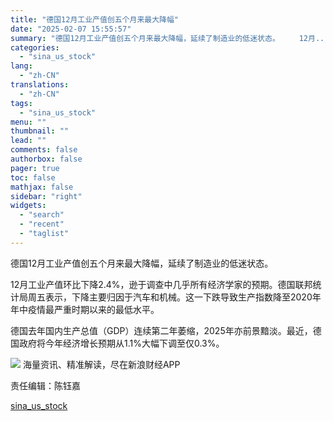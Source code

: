 ```yaml
---
title: "德国12月工业产值创五个月来最大降幅"
date: "2025-02-07 15:55:57"
summary: "德国12月工业产值创五个月来最大降幅，延续了制造业的低迷状态。 　　12月..."
categories:
  - "sina_us_stock"
lang:
  - "zh-CN"
translations:
  - "zh-CN"
tags:
  - "sina_us_stock"
menu: ""
thumbnail: ""
lead: ""
comments: false
authorbox: false
pager: true
toc: false
mathjax: false
sidebar: "right"
widgets:
  - "search"
  - "recent"
  - "taglist"
---
```


德国12月工业产值创五个月来最大降幅，延续了制造业的低迷状态。

12月工业产值环比下降2.4%，逊于调查中几乎所有经济学家的预期。德国联邦统计局周五表示，下降主要归因于汽车和机械。这一下跌导致生产指数降至2020年年中疫情最严重时期以来的最低水平。

德国去年国内生产总值（GDP）连续第二年萎缩，2025年亦前景黯淡。最近，德国政府将今年经济增长预期从1.1%大幅下调至仅0.3%。












![](//n.sinaimg.cn/finance/cece9e13/20240627/655959900_20240627.png)
海量资讯、精准解读，尽在新浪财经APP



责任编辑：陈钰嘉

[sina_us_stock](https://finance.sina.com.cn/stock/usstock/c/2025-02-07/doc-ineirwnc3328247.shtml)
